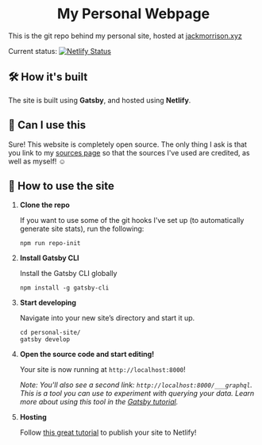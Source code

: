 <!-- <p align="center">
  <a href="https://jackmorrison.xyz">
    <img alt="Gatsby" src="https://www.gatsbyjs.org/monogram.svg" width="60" />
  </a>
</p> -->
<h1 align="center">
  My Personal Webpage
</h1>

This is the git repo behind my personal site, hosted at [jackmorrison.xyz](https://jackmorrison.netlify.app)

Current status:
[![Netlify Status](https://api.netlify.com/api/v1/badges/3289fe4d-7b66-4f01-991c-74cc3e12074f/deploy-status)](https://app.netlify.com/sites/jackmorrison/deploys)

## 🛠 How it's built

The site is built using **Gatsby**, and hosted using **Netlify**.

## 🎨 Can I use this

Sure! This website is completely open source. The only thing I ask is that you link to my [sources page](https://jackmorrison.netlify.app/credits) so that the sources I've used are credited, as well as myself! ☺️

## 🚀 How to use the site

1.  **Clone the repo**

    If you want to use some of the git hooks I've set up (to automatically generate site stats), run the following:

    ```shell
    npm run repo-init
    ```

1.  **Install Gatsby CLI**

    Install the Gatsby CLI globally

    ```shell
    npm install -g gatsby-cli
    ```

1.  **Start developing**

    Navigate into your new site’s directory and start it up.

    ```shell
    cd personal-site/
    gatsby develop
    ```

1.  **Open the source code and start editing!**

    Your site is now running at `http://localhost:8000`!

    _Note: You'll also see a second link: _`http://localhost:8000/___graphql`_. This is a tool you can use to experiment with querying your data. Learn more about using this tool in the [Gatsby tutorial](https://www.gatsbyjs.org/tutorial/part-five/#introducing-graphiql)._

1.  **Hosting**

    Follow [this great tutorial](https://www.netlify.com/blog/2016/02/24/a-step-by-step-guide-gatsby-on-netlify/) to publish your site to Netlify!
